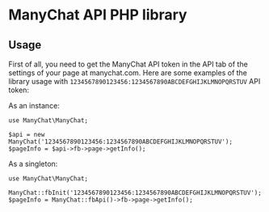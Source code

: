 # ManyChat API PHP library

## Usage

First of all, you need to get the ManyChat API token in the API tab of the settings of your page at manychat.com.
Here are some examples of the library usage with `1234567890123456:1234567890ABCDEFGHIJKLMNOPQRSTUV` API token:

As an instance:

    use ManyChat\ManyChat;
    
    $api = new ManyChat('1234567890123456:1234567890ABCDEFGHIJKLMNOPQRSTUV');
    $pageInfo = $api->fb->page->getInfo();

As a singleton:

    use ManyChat\ManyChat;
    
    ManyChat::fbInit('1234567890123456:1234567890ABCDEFGHIJKLMNOPQRSTUV');
    $pageInfo = ManyChat::fbApi()->fb->page->getInfo();


